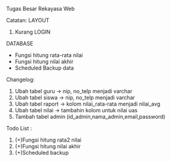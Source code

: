 Tugas Besar Rekayasa Web

Catatan:
LAYOUT
1. Kurang LOGIN

DATABASE
- Fungsi hitung rata-rata nilai
- Fungsi hitung nilai akhir
- Scheduled Backup data

Changelog:
1. Ubah tabel guru -> nip, no_telp menjadi varchar
2. Ubah tabel siswa -> nip, no_telp menjadi varchar
3. Ubah tabel raport -> kolom nilai_rata-rata menjadi nilai_avg
4. Ubah tabel nilai -> tambahin kolom untuk nilai uas
5. Tambah tabel admin (id_admin,nama_admin,email,password)

Todo List :
1. (+)Fungsi hitung rata2 nilai
2. (+)Fungsi hitung nilai akhir
3. (+)Scheduled backup
